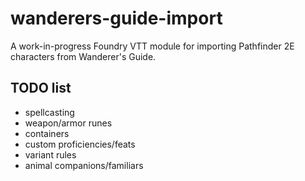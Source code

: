 # wanderers-guide-import
A work-in-progress Foundry VTT module for importing Pathfinder 2E characters from Wanderer's Guide.

## TODO list
* spellcasting
* weapon/armor runes
* containers
* custom proficiencies/feats
* variant rules
* animal companions/familiars
